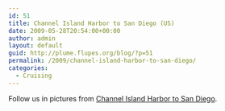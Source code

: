 ```yaml
---
id: 51
title: Channel Island Harbor to San Diego (US)
date: 2009-05-28T20:54:00+00:00
author: admin
layout: default
guid: http://plume.flupes.org/blog/?p=51
permalink: /2009/channel-island-harbor-to-san-diego/
categories:
  - Cruising
---
```

<div>
  <p>
    Follow us in pictures from <a href="http://plume.flupes.org/gallery/index.php?level=album&id=22">Channel Island Harbor to San Diego</a>.</div>